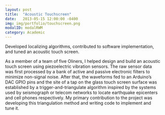 ```yaml
---
layout: post
title:  "Acoustic Touchscreen"
date:   2013-05-15 12:00:00 -0400
img: img/portfolio/touchscreen.png
modalID: modalRWM
category: Academic
---
```

Developed localizing algorithms, contributed to software implementation, and tuned an acoustic touch screen.

As a member of a team of five Oliners, I helped design and build an acoustic touch screen using piezoelectric vibration sensors. The raw sensor data was first processed by a bank of active and passive electronic filters to minimize non-signal noise. After that, the waveforms fed to an Arduino’s DAC GPIO pins and the site of a tap on the glass touch screen surface was established by a trigger-and-triangulate algorithm inspired by the systems used by seismograph or telecom networks to locate earthquake epicenters and cell phones respectively. My primary contribution to the project was developing this triangulation method and writing code to implement and tune it. 